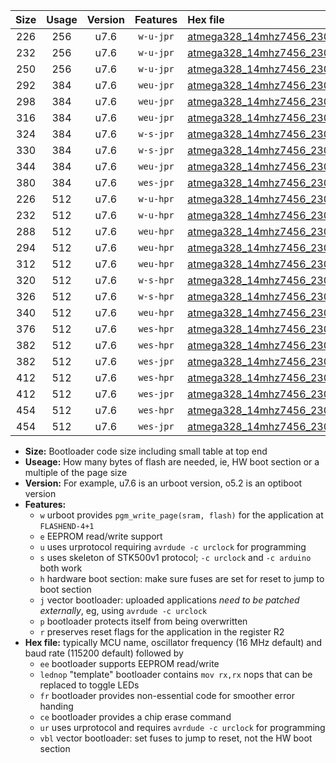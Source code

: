 |Size|Usage|Version|Features|Hex file|
|:-:|:-:|:-:|:-:|:--|
|226|256|u7.6|`w-u-jpr`|[atmega328_14mhz7456_230400bps_ur_vbl.hex](https://raw.githubusercontent.com/stefanrueger/urboot/main/atmega328_14mhz7456_230400bps_ur_vbl.hex)|
|232|256|u7.6|`w-u-jpr`|[atmega328_14mhz7456_230400bps_lednop_ur_vbl.hex](https://raw.githubusercontent.com/stefanrueger/urboot/main/atmega328_14mhz7456_230400bps_lednop_ur_vbl.hex)|
|250|256|u7.6|`w-u-jpr`|[atmega328_14mhz7456_230400bps_lednop_fr_ur_vbl.hex](https://raw.githubusercontent.com/stefanrueger/urboot/main/atmega328_14mhz7456_230400bps_lednop_fr_ur_vbl.hex)|
|292|384|u7.6|`weu-jpr`|[atmega328_14mhz7456_230400bps_ee_ur_vbl.hex](https://raw.githubusercontent.com/stefanrueger/urboot/main/atmega328_14mhz7456_230400bps_ee_ur_vbl.hex)|
|298|384|u7.6|`weu-jpr`|[atmega328_14mhz7456_230400bps_ee_lednop_ur_vbl.hex](https://raw.githubusercontent.com/stefanrueger/urboot/main/atmega328_14mhz7456_230400bps_ee_lednop_ur_vbl.hex)|
|316|384|u7.6|`weu-jpr`|[atmega328_14mhz7456_230400bps_ee_lednop_fr_ur_vbl.hex](https://raw.githubusercontent.com/stefanrueger/urboot/main/atmega328_14mhz7456_230400bps_ee_lednop_fr_ur_vbl.hex)|
|324|384|u7.6|`w-s-jpr`|[atmega328_14mhz7456_230400bps_vbl.hex](https://raw.githubusercontent.com/stefanrueger/urboot/main/atmega328_14mhz7456_230400bps_vbl.hex)|
|330|384|u7.6|`w-s-jpr`|[atmega328_14mhz7456_230400bps_lednop_vbl.hex](https://raw.githubusercontent.com/stefanrueger/urboot/main/atmega328_14mhz7456_230400bps_lednop_vbl.hex)|
|344|384|u7.6|`weu-jpr`|[atmega328_14mhz7456_230400bps_ee_lednop_fr_ce_ur_vbl.hex](https://raw.githubusercontent.com/stefanrueger/urboot/main/atmega328_14mhz7456_230400bps_ee_lednop_fr_ce_ur_vbl.hex)|
|380|384|u7.6|`wes-jpr`|[atmega328_14mhz7456_230400bps_ee_vbl.hex](https://raw.githubusercontent.com/stefanrueger/urboot/main/atmega328_14mhz7456_230400bps_ee_vbl.hex)|
|226|512|u7.6|`w-u-hpr`|[atmega328_14mhz7456_230400bps_ur.hex](https://raw.githubusercontent.com/stefanrueger/urboot/main/atmega328_14mhz7456_230400bps_ur.hex)|
|232|512|u7.6|`w-u-hpr`|[atmega328_14mhz7456_230400bps_lednop_ur.hex](https://raw.githubusercontent.com/stefanrueger/urboot/main/atmega328_14mhz7456_230400bps_lednop_ur.hex)|
|288|512|u7.6|`weu-hpr`|[atmega328_14mhz7456_230400bps_ee_ur.hex](https://raw.githubusercontent.com/stefanrueger/urboot/main/atmega328_14mhz7456_230400bps_ee_ur.hex)|
|294|512|u7.6|`weu-hpr`|[atmega328_14mhz7456_230400bps_ee_lednop_ur.hex](https://raw.githubusercontent.com/stefanrueger/urboot/main/atmega328_14mhz7456_230400bps_ee_lednop_ur.hex)|
|312|512|u7.6|`weu-hpr`|[atmega328_14mhz7456_230400bps_ee_lednop_fr_ur.hex](https://raw.githubusercontent.com/stefanrueger/urboot/main/atmega328_14mhz7456_230400bps_ee_lednop_fr_ur.hex)|
|320|512|u7.6|`w-s-hpr`|[atmega328_14mhz7456_230400bps.hex](https://raw.githubusercontent.com/stefanrueger/urboot/main/atmega328_14mhz7456_230400bps.hex)|
|326|512|u7.6|`w-s-hpr`|[atmega328_14mhz7456_230400bps_lednop.hex](https://raw.githubusercontent.com/stefanrueger/urboot/main/atmega328_14mhz7456_230400bps_lednop.hex)|
|340|512|u7.6|`weu-hpr`|[atmega328_14mhz7456_230400bps_ee_lednop_fr_ce_ur.hex](https://raw.githubusercontent.com/stefanrueger/urboot/main/atmega328_14mhz7456_230400bps_ee_lednop_fr_ce_ur.hex)|
|376|512|u7.6|`wes-hpr`|[atmega328_14mhz7456_230400bps_ee.hex](https://raw.githubusercontent.com/stefanrueger/urboot/main/atmega328_14mhz7456_230400bps_ee.hex)|
|382|512|u7.6|`wes-hpr`|[atmega328_14mhz7456_230400bps_ee_lednop.hex](https://raw.githubusercontent.com/stefanrueger/urboot/main/atmega328_14mhz7456_230400bps_ee_lednop.hex)|
|382|512|u7.6|`wes-jpr`|[atmega328_14mhz7456_230400bps_ee_lednop_vbl.hex](https://raw.githubusercontent.com/stefanrueger/urboot/main/atmega328_14mhz7456_230400bps_ee_lednop_vbl.hex)|
|412|512|u7.6|`wes-hpr`|[atmega328_14mhz7456_230400bps_ee_lednop_fr.hex](https://raw.githubusercontent.com/stefanrueger/urboot/main/atmega328_14mhz7456_230400bps_ee_lednop_fr.hex)|
|412|512|u7.6|`wes-jpr`|[atmega328_14mhz7456_230400bps_ee_lednop_fr_vbl.hex](https://raw.githubusercontent.com/stefanrueger/urboot/main/atmega328_14mhz7456_230400bps_ee_lednop_fr_vbl.hex)|
|454|512|u7.6|`wes-hpr`|[atmega328_14mhz7456_230400bps_ee_lednop_fr_ce.hex](https://raw.githubusercontent.com/stefanrueger/urboot/main/atmega328_14mhz7456_230400bps_ee_lednop_fr_ce.hex)|
|454|512|u7.6|`wes-jpr`|[atmega328_14mhz7456_230400bps_ee_lednop_fr_ce_vbl.hex](https://raw.githubusercontent.com/stefanrueger/urboot/main/atmega328_14mhz7456_230400bps_ee_lednop_fr_ce_vbl.hex)|

- **Size:** Bootloader code size including small table at top end
- **Useage:** How many bytes of flash are needed, ie, HW boot section or a multiple of the page size
- **Version:** For example, u7.6 is an urboot version, o5.2 is an optiboot version
- **Features:**
  + `w` urboot provides `pgm_write_page(sram, flash)` for the application at `FLASHEND-4+1`
  + `e` EEPROM read/write support
  + `u` uses urprotocol requiring `avrdude -c urclock` for programming
  + `s` uses skeleton of STK500v1 protocol; `-c urclock` and `-c arduino` both work
  + `h` hardware boot section: make sure fuses are set for reset to jump to boot section
  + `j` vector bootloader: uploaded applications *need to be patched externally*, eg, using `avrdude -c urclock`
  + `p` bootloader protects itself from being overwritten
  + `r` preserves reset flags for the application in the register R2
- **Hex file:** typically MCU name, oscillator frequency (16 MHz default) and baud rate (115200 default) followed by
  + `ee` bootloader supports EEPROM read/write
  + `lednop` "template" bootloader contains `mov rx,rx` nops that can be replaced to toggle LEDs
  + `fr` bootloader provides non-essential code for smoother error handing
  + `ce` bootloader provides a chip erase command
  + `ur` uses urprotocol and requires `avrdude -c urclock` for programming
  + `vbl` vector bootloader: set fuses to jump to reset, not the HW boot section
